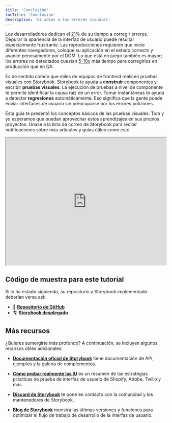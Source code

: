 ```yaml
---
title: 'Conclusión'
tocTitle: 'Conclusión'
description: 'Di adiós a los errores visuales'
---
```


Los desarrolladores dedican el [21%](https://ieeexplore.ieee.org/document/895984) de su tiempo a corregir errores. Depurar la apariencia de la interfaz de usuario puede resultar especialmente frustrante. Las reproducciones requieren que inicie diferentes navegadores, coloque su aplicación en el estado correcto y avance penosamente por el DOM. Lo que está en juego también es mayor; los errores no detectados cuestan [5-10x](https://www.cs.umd.edu/projects/SoftEng/ESEG/papers/82.78.pdf) más tiempo para corregirlos en producción que en QA.

Es de sentido común que miles de equipos de frontend realicen pruebas visuales con Storybook. Storybook te ayuda a **construir** componentes y escribir **pruebas visuales**. La ejecución de pruebas a nivel de componente te permite identificar la causa raíz de un error. Tomar instantáneas te ayuda a detectar **regresiones** automáticamente. Eso significa que la gente puede enviar interfaces de usuario sin preocuparse por los errores polizones.

Esta guía te presentó los conceptos básicos de las pruebas visuales. Tom y yo esperamos que puedan aprovechar estos aprendizajes en sus propios proyectos. Únase a la lista de correo de Storybook para recibir notificaciones sobre más artículos y guías útiles como este.

<iframe style="height:400px;width:100%;max-width:800px;margin:0px auto;" src="https://upscri.be/d42fc0?as_embed"></iframe>

## Código de muestra para este tutorial

Si lo ha estado siguiendo, su repositorio y Storybook implementado deberían verse así:

- 📕 [**Repositorio de GitHub**](https://github.com/chromaui/learnstorybook-visual-testing-code)
- 🌎 [**Storybook desplegado**](https://6070d9288779ab00214a9831-oymqxvbejc.chromatic.com/?path=/story/commentlist--paginated)

## Más recursos

¿Quieres sumergirte más profundo? A continuación, se incluyen algunos recursos útiles adicionales:

- [**Documentación oficial de Storybook**](https://storybook.js.org/docs/react/get-started/introduction) tiene documentación de API, ejemplos y la galería de complementos.

- [**Cómo probar realmente las IU**](https://storybook.js.org/blog/how-to-actually-test-uis/) es un resumen de las estrategias prácticas de prueba de interfaz de usuario de Shopify, Adobe, Twilio y más.

- [**Discord de Storybook**](https://discord.gg/UUt2PJb) te pone en contacto con la comunidad y los mantenedores de Storybook.

- [**Blog de Storybook**](https://medium.com/storybookjs) muestra las últimas versiones y funciones para optimizar el flujo de trabajo de desarrollo de la interfaz de usuario.
